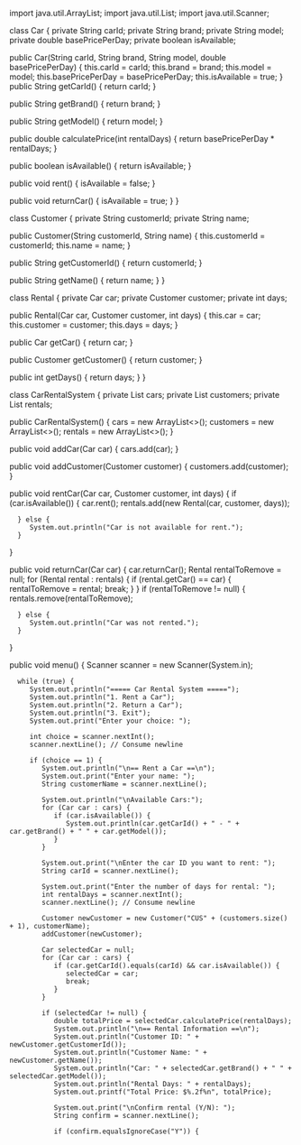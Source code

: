 import java.util.ArrayList;
import java.util.List;
import java.util.Scanner;

class Car {
   private String carId;
   private String brand;
   private String model;
   private double basePricePerDay;
   private boolean isAvailable;

   public Car(String carId, String brand, String model, double basePricePerDay) {
      this.carId = carId;
      this.brand = brand;
      this.model = model;
      this.basePricePerDay = basePricePerDay;
      this.isAvailable = true;
   }
   public String getCarId() {
      return carId;
   }

   public String getBrand() {
      return brand;
   }

   public String getModel() {
      return model;
   }

   public double calculatePrice(int rentalDays) {
      return basePricePerDay * rentalDays;
   }

   public boolean isAvailable() {
      return isAvailable;
   }

   public void rent() {
      isAvailable = false;
   }

   public void returnCar() {
      isAvailable = true;
   }
}

class Customer {
   private String customerId;
   private String name;

   public Customer(String customerId, String name) {
      this.customerId = customerId;
      this.name = name;
   }

   public String getCustomerId() {
      return customerId;
   }

   public String getName() {
      return name;
   }
}

class Rental {
   private Car car;
   private Customer customer;
   private int days;

   public Rental(Car car, Customer customer, int days) {
      this.car = car;
      this.customer = customer;
      this.days = days;
   }

   public Car getCar() {
      return car;
   }

   public Customer getCustomer() {
      return customer;
   }

   public int getDays() {
      return days;
   }
}

class CarRentalSystem {
   private List<Car> cars;
   private List<Customer> customers;
   private List<Rental> rentals;

   public CarRentalSystem() {
      cars = new ArrayList<>();
      customers = new ArrayList<>();
      rentals = new ArrayList<>();
   }

   public void addCar(Car car) {
      cars.add(car);
   }

   public void addCustomer(Customer customer) {
      customers.add(customer);
   }

   public void rentCar(Car car, Customer customer, int days) {
      if (car.isAvailable()) {
         car.rent();
         rentals.add(new Rental(car, customer, days));

      } else {
         System.out.println("Car is not available for rent.");
      }
   }

   public void returnCar(Car car) {
      car.returnCar();
      Rental rentalToRemove = null;
      for (Rental rental : rentals) {
         if (rental.getCar() == car) {
            rentalToRemove = rental;
            break;
         }
      }
      if (rentalToRemove != null) {
         rentals.remove(rentalToRemove);

      } else {
         System.out.println("Car was not rented.");
      }
   }

   public void menu() {
      Scanner scanner = new Scanner(System.in);

      while (true) {
         System.out.println("===== Car Rental System =====");
         System.out.println("1. Rent a Car");
         System.out.println("2. Return a Car");
         System.out.println("3. Exit");
         System.out.print("Enter your choice: ");

         int choice = scanner.nextInt();
         scanner.nextLine(); // Consume newline

         if (choice == 1) {
            System.out.println("\n== Rent a Car ==\n");
            System.out.print("Enter your name: ");
            String customerName = scanner.nextLine();

            System.out.println("\nAvailable Cars:");
            for (Car car : cars) {
               if (car.isAvailable()) {
                  System.out.println(car.getCarId() + " - " + car.getBrand() + " " + car.getModel());
               }
            }

            System.out.print("\nEnter the car ID you want to rent: ");
            String carId = scanner.nextLine();

            System.out.print("Enter the number of days for rental: ");
            int rentalDays = scanner.nextInt();
            scanner.nextLine(); // Consume newline

            Customer newCustomer = new Customer("CUS" + (customers.size() + 1), customerName);
            addCustomer(newCustomer);

            Car selectedCar = null;
            for (Car car : cars) {
               if (car.getCarId().equals(carId) && car.isAvailable()) {
                  selectedCar = car;
                  break;
               }
            }

            if (selectedCar != null) {
               double totalPrice = selectedCar.calculatePrice(rentalDays);
               System.out.println("\n== Rental Information ==\n");
               System.out.println("Customer ID: " + newCustomer.getCustomerId());
               System.out.println("Customer Name: " + newCustomer.getName());
               System.out.println("Car: " + selectedCar.getBrand() + " " + selectedCar.getModel());
               System.out.println("Rental Days: " + rentalDays);
               System.out.printf("Total Price: $%.2f%n", totalPrice);

               System.out.print("\nConfirm rental (Y/N): ");
               String confirm = scanner.nextLine();

               if (confirm.equalsIgnoreCase("Y")) {
